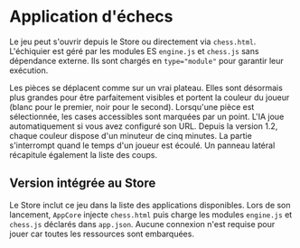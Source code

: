 # Application d'échecs

Le jeu peut s'ouvrir depuis le Store ou directement via `chess.html`. L'échiquier est géré par les modules ES `engine.js` et `chess.js` sans dépendance externe. Ils sont chargés en `type="module"` pour garantir leur exécution.

Les pièces se déplacent comme sur un vrai plateau. Elles sont désormais plus grandes pour être parfaitement visibles et portent la couleur du joueur (blanc pour le premier, noir pour le second). Lorsqu'une pièce est sélectionnée, les cases accessibles sont marquées par un point. L'IA joue automatiquement si vous avez configuré son URL.
Depuis la version 1.2, chaque couleur dispose d'un minuteur de cinq minutes. La partie s'interrompt quand le temps d'un joueur est écoulé. Un panneau latéral récapitule également la liste des coups.

## Version intégrée au Store

Le Store inclut ce jeu dans la liste des applications disponibles. Lors de son lancement, `AppCore` injecte `chess.html` puis charge les modules `engine.js` et `chess.js` déclarés dans `app.json`. Aucune connexion n'est requise pour jouer car toutes les ressources sont embarquées.

